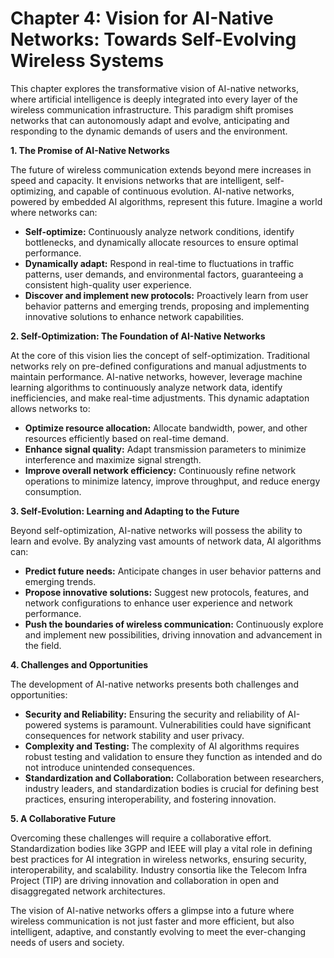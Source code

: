 # Chapter 4: Vision for AI-Native Networks: Towards Self-Evolving Wireless Systems

This chapter explores the transformative vision of AI-native networks, where artificial intelligence is deeply integrated into every layer of the wireless communication infrastructure. This paradigm shift promises networks that can autonomously adapt and evolve, anticipating and responding to the dynamic demands of users and the environment.

**1. The Promise of AI-Native Networks**

The future of wireless communication extends beyond mere increases in speed and capacity. It envisions networks that are intelligent, self-optimizing, and capable of continuous evolution. AI-native networks, powered by embedded AI algorithms, represent this future. Imagine a world where networks can:

* **Self-optimize:** Continuously analyze network conditions, identify bottlenecks, and dynamically allocate resources to ensure optimal performance.
* **Dynamically adapt:** Respond in real-time to fluctuations in traffic patterns, user demands, and environmental factors, guaranteeing a consistent high-quality user experience.
* **Discover and implement new protocols:** Proactively learn from user behavior patterns and emerging trends, proposing and implementing innovative solutions to enhance network capabilities.

**2. Self-Optimization: The Foundation of AI-Native Networks**

At the core of this vision lies the concept of self-optimization. Traditional networks rely on pre-defined configurations and manual adjustments to maintain performance. AI-native networks, however, leverage machine learning algorithms to continuously analyze network data, identify inefficiencies, and make real-time adjustments. This dynamic adaptation allows networks to:

* **Optimize resource allocation:** Allocate bandwidth, power, and other resources efficiently based on real-time demand.
* **Enhance signal quality:**  Adapt transmission parameters to minimize interference and maximize signal strength.
* **Improve overall network efficiency:**  Continuously refine network operations to minimize latency, improve throughput, and reduce energy consumption.

**3. Self-Evolution: Learning and Adapting to the Future**

Beyond self-optimization, AI-native networks will possess the ability to learn and evolve. By analyzing vast amounts of network data, AI algorithms can:

* **Predict future needs:** Anticipate changes in user behavior patterns and emerging trends.
* **Propose innovative solutions:**  Suggest new protocols, features, and network configurations to enhance user experience and network performance.
* **Push the boundaries of wireless communication:**  Continuously explore and implement new possibilities, driving innovation and advancement in the field.

**4. Challenges and Opportunities**

The development of AI-native networks presents both challenges and opportunities:

* **Security and Reliability:** Ensuring the security and reliability of AI-powered systems is paramount. Vulnerabilities could have significant consequences for network stability and user privacy.
* **Complexity and Testing:** The complexity of AI algorithms requires robust testing and validation to ensure they function as intended and do not introduce unintended consequences.
* **Standardization and Collaboration:**  Collaboration between researchers, industry leaders, and standardization bodies is crucial for defining best practices, ensuring interoperability, and fostering innovation.

**5. A Collaborative Future**

Overcoming these challenges will require a collaborative effort. Standardization bodies like 3GPP and IEEE will play a vital role in defining best practices for AI integration in wireless networks, ensuring security, interoperability, and scalability. Industry consortia like the Telecom Infra Project (TIP) are driving innovation and collaboration in open and disaggregated network architectures.

The vision of AI-native networks offers a glimpse into a future where wireless communication is not just faster and more efficient, but also intelligent, adaptive, and constantly evolving to meet the ever-changing needs of users and society.